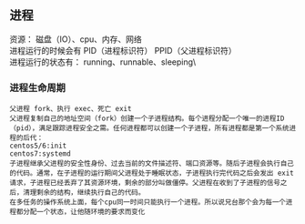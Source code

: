 ## 进程
资源： 磁盘（IO）、cpu、内存、网络\
进程运行的时候会有 PID（进程标识符） PPID（父进程标识符）\
进程运行的状态有： running、runnable、sleeping\

### 进程生命周期
```text
父进程 fork、执行 exec、死亡 exit
父进程复制自己的地址空间（fork）创建一个子进程结构。每个进程分配一个唯一的进程ID（pid），满足跟踪进程安全之需。任何进程都可以创建一个子进程，所有进程都是第一个系统进程的后代：
centos5/6:init
centos7:systemd
子进程继承父进程的安全性身份、过去当前的文件描述符、端口资源等。随后子进程会执行自己的代码。通常，在子进程的运行期间父进程处于睡眠状态，子进程执行完代码之后会发出 exit 请求，子进程已经丢弃了其资源环境，剩余的部分叫做僵停。父进程在收到了子进程的信号之后，清理剩余的结构，继续执行自己的代码。
在多任务的操作系统上面，每个cpu同一时间只能执行一个进程。所以说兄台那个会为每一个进程都分配一个状态，让他随环境的要求而变化

```



